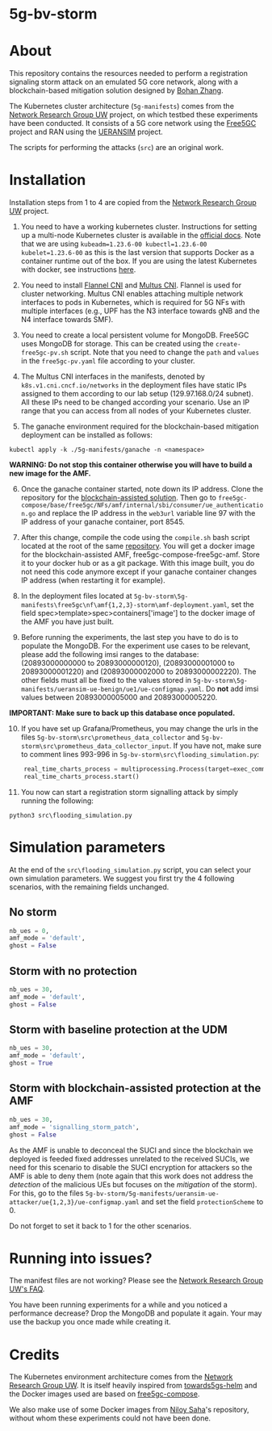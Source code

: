# 5g-bv-storm

# About
This repository contains the resources needed to perform a registration signaling storm attack on an emulated 5G core network, along with a blockchain-based mitigation solution designed by [Bohan Zhang](https://github.com/zbh888/free5gc-compose.git).

The Kubernetes cluster architecture (`5g-manifests`) comes from the [Network Research Group UW](Nhttps://github.com/nrg-uw/5g-manifests.git) project, on which testbed these experiments have been conducted.
It consists of a 5G core network using the [Free5GC](https://github.com/free5gc/free5gc) project and RAN using the [UERANSIM](https://github.com/aligungr/UERANSIM) project.

The scripts for performing the attacks (`src`) are an original work.

# Installation
Installation steps from 1 to 4 are copied from the [Network Research Group UW](Nhttps://github.com/nrg-uw/5g-manifests.git) project.
1. You need to have a working kubernetes cluster. Instructions for setting up a multi-node Kubernetes cluster is available in the [official docs](https://kubernetes.io/docs/setup/production-environment/tools/kubeadm/install-kubeadm/). Note that we are using `kubeadm=1.23.6-00 kubectl=1.23.6-00 kubelet=1.23.6-00` as this is the last version that supports Docker as a container runtime out of the box. If you are using the latest Kubernetes with docker, see instructions [here](https://kubernetes.io/docs/setup/production-environment/container-runtimes/#docker).

2. You need to install [Flannel CNI](https://github.com/flannel-io/flannel) and [Multus CNI](https://github.com/k8snetworkplumbingwg/multus-cni). Flannel is used for cluster networking. Multus CNI enables attaching multiple network interfaces to pods in Kubernetes, which is required for 5G NFs with multiple interfaces (e.g., UPF has the N3 interface towards gNB and the N4 interface towards SMF).

3. You need to create a local persistent volume for MongoDB. Free5GC uses MongoDB for storage. This can be created using the `create-free5gc-pv.sh` script.
Note that you need to change the `path` and `values` in the `free5gc-pv.yaml` file according to your cluster.

4. The Multus CNI interfaces in the manifests, denoted by `k8s.v1.cni.cncf.io/networks` in the deployment files have static IPs assigned to them according to our lab setup (129.97.168.0/24 subnet). All these IPs need to be changed according your scenario. Use an IP range that you can access from all nodes of your Kubernetes cluster.

5. The ganache environment required for the blockchain-based mitigation deployment can be installed as follows:
```
kubectl apply -k ./5g-manifests/ganache -n <namespace>
```
**WARNING: Do not stop this container otherwise you will have to build a new image for the AMF.**

6. Once the ganache container started, note down its IP address. Clone the repository for the [blockchain-assisted solution](https://github.com/zbh888/free5gc-compose.git). Then go to `free5gc-compose/base/free5gc/NFs/amf/internal/sbi/consumer/ue_authentication.go` and replace the IP address in the `web3url` variable line 97 with the IP address of your ganache container, port 8545.

7. After this change, compile the code using the `compile.sh` bash script located at the root of the same [repository](https://github.com/zbh888/free5gc-compose.git). You will get a docker image for the blockchain-assisted AMF, free5gc-compose-free5gc-amf. Store it to your docker hub or as a git package. With this image built, you do not need this code anymore except if your ganache container changes IP address (when restarting it for example).


8. In the deployment files located at `5g-bv-storm\5g-manifests\free5gc\nf\amf{1,2,3}-storm\amf-deployment.yaml`, set the field spec>template>spec>containers['image'] to the docker image of the AMF you have just built.

9. Before running the experiments, the last step you have to do is to populate the MongoDB. For the experiment use cases to be relevant, please add the following imsi ranges to the database: 
(20893000000000 to 20893000000120), (20893000001000 to 20893000001220) and (20893000002000 to 20893000002220). The other fields must all be fixed to the values stored in `5g-bv-storm\5g-manifests/ueransim-ue-benign/ue1/ue-configmap.yaml`. Do **not** add imsi values between 20893000005000 and 20893000005220.

**IMPORTANT: Make sure to back up this database once populated.**

10.  If you have set up Grafana/Prometheus, you may change the urls in the files `5g-bv-storm\src\prometheus_data_collector` and `5g-bv-storm\src\prometheus_data_collector_input`.
If you have not, make sure to comment lines 993-996 in `5g-bv-storm\src\flooding_simulation.py`:
```python
    real_time_charts_process = multiprocessing.Process(target=exec_command, args=('python3 prometheus_data_collector.py',))
    real_time_charts_process.start()
```

11. You now can start a registration storm signalling attack by simply running the following:
```
python3 src\flooding_simulation.py
```

# Simulation parameters
At the end of the `src\flooding_simulation.py` script, you can select your own simulation parameters. We suggest you first try the 4 following scenarios, with the remaining fields unchanged.

## No storm
```python
nb_ues = 0,
amf_mode = 'default',
ghost = False
```

## Storm with no protection
```python
nb_ues = 30,
amf_mode = 'default',
ghost = False
```

## Storm with baseline protection at the UDM
```python
nb_ues = 30,
amf_mode = 'default',
ghost = True
```

## Storm with blockchain-assisted protection at the AMF
```python
nb_ues = 30,
amf_mode = 'signalling_storm_patch',
ghost = False
```
As the AMF is unable to deconceal the SUCI and since the blockchain we deployed is feeded fixed addresses unrelated to the received SUCIs, we need for this scenario to disable the SUCI encryption for attackers so the AMF is able to deny them (note again that this work does not address the *detection* of the malicious UEs but focuses on the *mitigation* of the storm). For this, go to the files `5g-bv-storm/5g-manifests/ueransim-ue-attacker/ue{1,2,3}/ue-configmap.yaml` and set the field `protectionScheme` to 0.
 
Do not forget to set it back to 1 for the other scenarios.



# Running into issues?
The manifest files are not working? Please see the [Network Research Group UW's FAQ](Fhttps://github.com/nrg-uw/5g-manifests/blob/main/FAQ.md).

You have been running experiments for a while and you noticed a performance decrease? Drop the MongoDB and populate it again. Your may use the backup you once made while creating it.


# Credits
The Kubernetes environment architecture comes from the [Network Research Group UW](https://github.com/nrg-uw/5g-manifests.git). It is itself heavily inspired from [towards5gs-helm](https://github.com/Orange-OpenSource/towards5gs-helm) and the Docker images used are based on [free5gc-compose](https://github.com/free5gc/free5gc-compose). 

We also make use of some Docker images from [Niloy Saha](https://github.com/niloysh?tab=packages)'s repository, without whom these experiments could not have been done.
   